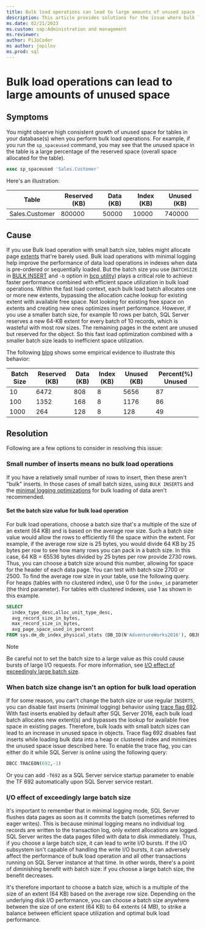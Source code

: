 ```yaml
---
title: Bulk load operations can lead to large amounts of unused space
description: This article provides solutions for the issue where bulk load operations with a small batch size lead to much unused space.
ms.date: 02/21/2023
ms.custom: sap:Administration and management
ms.reviewer: 
author: PiJoCoder
ms author: jopilov
ms.prod: sql
---
```


# Bulk load operations can lead to large amounts of unused space

## Symptoms

You might observe high consistent growth of unused space for tables in your database(s) when you perform bulk load operations. For example, if you run the `sp_spaceused` command, you may see that the unused space in the table is a large percentage of the reserved space (overall space allocated for the table).

```sql
exec sp_spaceused 'Sales.Customer'
```

Here's an illustration:

|Table          |Reserved (KB)  |Data (KB)   |Index (KB)  | Unused (KB) |
|---------      |-------------  |---------   |---------   |--------     |
|Sales.Customer | 800000        |  50000     | 10000      | 740000      |

## Cause

If you use Bulk load operation with small batch size, tables might allocate page [extents](/sql/relational-databases/pages-and-extents-architecture-guide#extents) that're barely used.
Bulk load operations with minimal logging help improve the performance of data load operations in indexes when data is pre-ordered or sequentially loaded. But the batch size you use (`BATCHSIZE` in [BULK INSERT](/sql/t-sql/statements/bulk-insert-transact-sql) and `-b` option in [bcp utility](/sql/tools/bcp-utility)) plays a critical role to achieve faster performance combined with efficient space utilization in bulk load operations. Within the fast load context, each bulk load batch allocates one or more new extents, bypassing the allocation cache lookup for existing extent with available free space. Not looking for existing free space on extents and creating new ones optimizes insert performance. However, if you use a smaller batch size, for example 10 rows per batch, SQL Server reserves a new 64-KB extent for every batch of 10 records, which is wasteful with most row sizes. The remaining pages in the extent are unused but reserved for the object. So this fast load optimization combined with a smaller batch size leads to inefficient space utilization.

The following [blog](/archive/blogs/sql_server_team/sql-server-2016-minimal-logging-and-impact-of-the-batchsize-in-bulk-load-operations) shows some empirical evidence to illustrate this behavior:

|Batch Size     |Reserved (KB)  |Data (KB)   |Index (KB)  | Unused (KB) | Percent(%) Unused |
|---------      |-------------  |---------   |---------   |--------     |------------       |
|10             | 6472          |  808       | 8          | 5656        |  87               |
|100            | 1352          |  168       | 8          | 1176        |  86               |
|1000           | 264           |  128       | 8          | 128         |  49               |

## Resolution

Following are a few options to consider in resolving this issue:

### Small number of inserts means no bulk load operations

If you have a relatively small number of rows to insert, then these aren't "bulk" inserts. In those cases of small batch sizes, using `BULK INSERTS` and the [minimal logging optimizations](/sql/relational-databases/import-export/prerequisites-for-minimal-logging-in-bulk-import) for bulk loading of data aren't recommended.

#### Set the batch size value for bulk load operation

For bulk load operations, choose a batch size that's a multiple of the size of an extent (64 KB) and is based on the average row size. Such a batch size value would allow the rows to efficiently fill the space within the extent. For example, if the average row size is 25 bytes, you would divide 64 KB by 25 bytes per row to see how many rows you can pack in a batch size. In this case, 64 KB = 65536 bytes divided by 25 bytes per row provide 2730 rows. Thus, you can choose a batch size around this number, allowing for space for the header of each data page. You can test with batch size 2700 or 2500. To find the average row size in your table, use the following query. For heaps (tables with no clustered index), use 0 for the `index_id` parameter (the third parameter). For tables with clustered indexes, use 1 as shown in this example.

```sql
SELECT 
  index_type_desc,alloc_unit_type_desc, 
  avg_record_size_in_bytes, 
  max_record_size_in_bytes, 
  avg_page_space_used_in_percent
FROM sys.dm_db_index_physical_stats (DB_ID(N'AdventureWorks2016'), OBJECT_ID(N'Production.ProductDocument'), 1, NULL , 'DETAILED')
```

> [!NOTE]
> Be careful not to set the batch size to a large value as this could cause bursts of large I/O requests. For more information, see [I/O effect of exceedingly large batch size](#io-effect-of-exceedingly-large-batch-size).

### When batch size change isn't an option for bulk load operation

If for some reason, you can't change the batch size or use regular `INSERTS`, you can disable fast inserts (minimal logging) behavior using [trace flag 692](/sql/t-sql/database-console-commands/dbcc-traceon-trace-flags-transact-sql#tf692). With fast inserts enabled by default after SQL Server 2016, each bulk load batch allocates new extent(s) and bypasses the lookup for available free space in existing pages. Therefore, bulk loads with small batch sizes can lead to an increase in unused space in objects. Trace flag 692 disables fast inserts while loading bulk data into a heap or clustered index and minimizes the unused space issue described here.
To enable the trace flag, you can either do it while SQL Server is online using the following query:

```sql
DBCC TRACEON(692,-1)
```

Or you can add `-T692` as a SQL Server service startup parameter to enable the TF 692 automatically upon SQL Server service restart.

### I/O effect of exceedingly large batch size

It's important to remember that in minimal logging mode, SQL Server flushes data pages as soon as it commits the batch (sometimes referred to eager writes). This is because minimal logging means no individual log records are written to the transaction log, only extent allocations are logged. SQL Server writes the data pages filled with data to disk immediately. Thus, if you choose a large batch size, it can lead to write I/O bursts. If the I/O subsystem isn't capable of handling the write I/O bursts, it can adversely affect the performance of bulk load operation and all other transactions running on SQL Server instance at that time. In other words, there's a point of diminishing benefit with batch size: if you choose a large batch size, the benefit decreases.

It's therefore important to choose a batch size, which is a multiple of the size of an extent (64 KB) based on the average row size. Depending on the underlying disk I/O performance, you can choose a batch size anywhere between the size of one extent (64 KB) to 64 extents (4 MB), to strike a balance between efficient space utilization and optimal bulk load performance.

